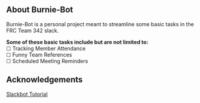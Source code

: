 
## About Burnie-Bot

Burnie-Bot is a personal project meant to streamline some basic tasks in the FRC Team 342 slack.

**Some of these basic tasks include but are not limited to:**   
&#x2610; Tracking Member Attendance  
&#x2610; Funny Team References  
&#x2610; Scheduled Meeting Reminders


## Acknowledgements

[Slackbot Tutorial](https://www.youtube.com/watch?v=KJ5bFv-IRFM)